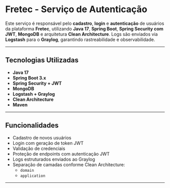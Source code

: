 # Fretec - Serviço de Autenticação

Este serviço é responsável pelo **cadastro**, **login** e **autenticação** de usuários da plataforma **Fretec**, utilizando **Java 17**, **Spring Boot**, **Spring Security com JWT**, **MongoDB** e arquitetura **Clean Architecture**. Logs são enviados via **Logstash** para o **Graylog**, garantindo rastreabilidade e observabilidade.

---

## Tecnologias Utilizadas

- **Java 17**
- **Spring Boot 3.x**
- **Spring Security + JWT**
- **MongoDB**
- **Logstash + Graylog**
- **Clean Architecture**
- **Maven**

---

## Funcionalidades

- Cadastro de novos usuários
- Login com geração de token JWT
- Validação de credenciais
- Proteção de endpoints com autenticação JWT
- Logs estruturados enviados ao Graylog
- Separação de camadas conforme Clean Architecture:
    - `domain`
    - `application`

---